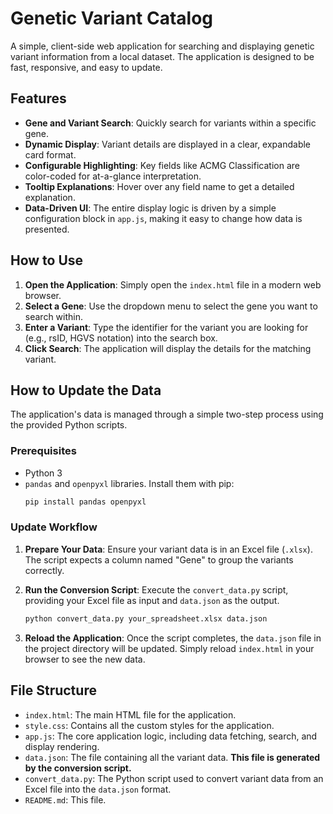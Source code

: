 # Genetic Variant Catalog

A simple, client-side web application for searching and displaying genetic variant information from a local dataset. The application is designed to be fast, responsive, and easy to update.

## Features

-   **Gene and Variant Search**: Quickly search for variants within a specific gene.
-   **Dynamic Display**: Variant details are displayed in a clear, expandable card format.
-   **Configurable Highlighting**: Key fields like ACMG Classification are color-coded for at-a-glance interpretation.
-   **Tooltip Explanations**: Hover over any field name to get a detailed explanation.
-   **Data-Driven UI**: The entire display logic is driven by a simple configuration block in `app.js`, making it easy to change how data is presented.

## How to Use

1.  **Open the Application**: Simply open the `index.html` file in a modern web browser.
2.  **Select a Gene**: Use the dropdown menu to select the gene you want to search within.
3.  **Enter a Variant**: Type the identifier for the variant you are looking for (e.g., rsID, HGVS notation) into the search box.
4.  **Click Search**: The application will display the details for the matching variant.

## How to Update the Data

The application's data is managed through a simple two-step process using the provided Python scripts.

### Prerequisites

-   Python 3
-   `pandas` and `openpyxl` libraries. Install them with pip:
    ```bash
    pip install pandas openpyxl
    ```

### Update Workflow

1.  **Prepare Your Data**: Ensure your variant data is in an Excel file (`.xlsx`). The script expects a column named "Gene" to group the variants correctly.

2.  **Run the Conversion Script**: Execute the `convert_data.py` script, providing your Excel file as input and `data.json` as the output.

    ```bash
    python convert_data.py your_spreadsheet.xlsx data.json
    ```

3.  **Reload the Application**: Once the script completes, the `data.json` file in the project directory will be updated. Simply reload `index.html` in your browser to see the new data.

## File Structure

-   `index.html`: The main HTML file for the application.
-   `style.css`: Contains all the custom styles for the application.
-   `app.js`: The core application logic, including data fetching, search, and display rendering.
-   `data.json`: The file containing all the variant data. **This file is generated by the conversion script.**
-   `convert_data.py`: The Python script used to convert variant data from an Excel file into the `data.json` format.
-   `README.md`: This file.